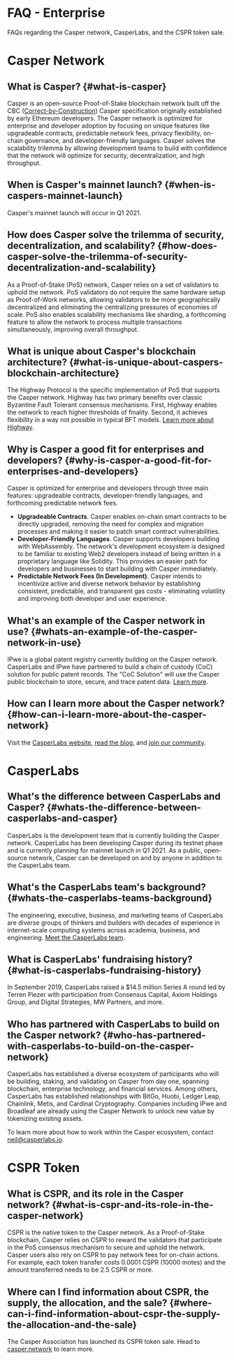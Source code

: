 # FAQ - Enterprise

FAQs regarding the Casper network, CasperLabs, and the CSPR token sale.

# Casper Network

## What is Casper? {#what-is-casper}

Casper is an open-source Proof-of-Stake blockchain network built off the CBC ([Correct-by-Construction](https://github.com/cbc-casper/cbc-casper-paper)) Casper specification originally established by early Ethereum developers. The Casper network is optimized for enterprise and developer adoption by focusing on unique features like upgradeable contracts, predictable network fees, privacy flexibility, on-chain governance, and developer-friendly languages. Casper solves the scalability trilemma by allowing development teams to build with confidence that the network will optimize for security, decentralization, and high throughput.

## When is Casper's mainnet launch? {#when-is-caspers-mainnet-launch}

Casper's mainnet launch will occur in Q1 2021.

## How does Casper solve the trilemma of security, decentralization, and scalability? {#how-does-casper-solve-the-trilemma-of-security-decentralization-and-scalability}

As a Proof-of-Stake (PoS) network, Casper relies on a set of validators to uphold the network. PoS validators do not require the same hardware setup as Proof-of-Work networks, allowing validators to be more geographically decentralized and eliminating the centralizing pressures of economies of scale. PoS also enables scalability mechanisms like sharding, a forthcoming feature to allow the network to process multiple transactions simultaneously, improving overall throughput.

## What is unique about Casper's blockchain architecture? {#what-is-unique-about-caspers-blockchain-architecture}

The Highway Protocol is the specific implementation of PoS that supports the Casper network. Highway has two primary benefits over classic Byzantine Fault Tolerant consensus mechanisms. First, Highway enables the network to reach higher thresholds of finality. Second, it achieves flexibility in a way not possible in typical BFT models. [Learn more about Highway](https://blog.casperlabs.io/the-casper-network-highway-consensus-protocol/).

## Why is Casper a good fit for enterprises and developers? {#why-is-casper-a-good-fit-for-enterprises-and-developers}

Casper is optimized for enterprise and developers through three main features: upgradeable contracts, developer-friendly languages, and forthcoming predictable network fees.

-   **Upgradeable Contracts**. Casper enables on-chain smart contracts to be directly upgraded, removing the need for complex and migration processes and making it easier to patch smart contract vulnerabilities.
-   **Developer-Friendly Languages**. Casper supports developers building with WebAssembly. The network's development ecosystem is designed to be familiar to existing Web2 developers instead of being written in a proprietary language like Solidity. This provides an easier path for developers and businesses to start building with Casper immediately.
-   **Predictable Network Fees (In Development)**. Casper intends to incentivize active and diverse network behavior by establishing consistent, predictable, and transparent gas costs - eliminating volatility and improving both developer and user experience.

## What's an example of the Casper network in use? {#whats-an-example-of-the-casper-network-in-use}

IPwe is a global patent registry currently building on the Casper network. CasperLabs and IPwe have partnered to build a chain of custody (CoC) solution for public patent records. The "CoC Solution" will use the Casper public blockchain to store, secure, and trace patent data. [Learn more](https://blog.casperlabs.io/intellectual-property-and-patent-assets-on-casper/).

## How can I learn more about the Casper network? {#how-can-i-learn-more-about-the-casper-network}

Visit the [CasperLabs website](https://casperlabs.io/), [read the blog](https://blog.casperlabs.io/), and [join our community](https://casperlabs.io/community/).

# CasperLabs

## What's the difference between CasperLabs and Casper? {#whats-the-difference-between-casperlabs-and-casper}

CasperLabs is the development team that is currently building the Casper network. CasperLabs has been developing Casper during its testnet phase and is currently planning for mainnet launch in Q1 2021. As a public, open-source network, Casper can be developed on and by anyone in addition to the CasperLabs team.

## What's the CasperLabs team's background? {#whats-the-casperlabs-teams-background}

The engineering, executive, business, and marketing teams of CasperLabs are diverse groups of thinkers and builders with decades of experience in internet-scale computing systems across academia, business, and engineering. [Meet the CasperLabs team](https://casperlabs.io/company/meet-our-team/).

## What is CasperLabs' fundraising history? {#what-is-casperlabs-fundraising-history}

In September 2019, CasperLabs raised a \$14.5 million Series A round led by Terren Piezer with participation from Consensus Capital, Axiom Holdings Group, and Digital Strategies, MW Partners, and more.

## Who has partnered with CasperLabs to build on the Casper network? {#who-has-partnered-with-casperlabs-to-build-on-the-casper-network}

CasperLabs has established a diverse ecosystem of participants who will be building, staking, and validating on Casper from day one, spanning blockchain, enterprise technology, and financial services. Among others, CasperLabs has established relationships with BitGo, Huobi, Ledger Leap, Chainlink, Metis, and Cardinal Cryptography. Companies including IPwe and Broadleaf are already using the Casper Network to unlock new value by tokenizing existing assets.

To learn more about how to work within the Casper ecosystem, contact <neil@casperlabs.io>.

# CSPR Token

## What is CSPR, and its role in the Casper network? {#what-is-cspr-and-its-role-in-the-casper-network}

CSPR is the native token to the Casper network. As a Proof-of-Stake blockchain, Casper relies on CSPR to reward the validators that participate in the PoS consensus mechanism to secure and uphold the network. Casper users also rely on CSPR to pay network fees for on-chain actions. For example, each token transfer costs 0.0001 CSPR (10000 motes) and the amount transferred needs to be 2.5 CSPR or more.

## Where can I find information about CSPR, the supply, the allocation, and the sale? {#where-can-i-find-information-about-cspr-the-supply-the-allocation-and-the-sale}

The Casper Association has launched its CSPR token sale. Head to [casper.network](https://casper.network/) to learn more.
